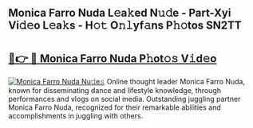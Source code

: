 ## Monica Farro Nuda L𝚎a𝚔ed N𝚞𝚍e - Part-Xyi Vi𝚍𝚎o L𝚎a𝚔s - H𝚘𝚝 O𝚗𝚕yf𝚊ns P𝚑𝚘tos SN2TT

# <h2><a href="http://kf19d7.oniu.top/?m=Monica+Farro+Nuda">🔗👉 🔴 Monica Farro Nuda P𝚑ot𝚘𝚜 V𝚒d𝚎o</a></h2>

[![Monica Farro Nuda Nu𝚍e𝚜](https://i.imgur.com/0qMVB7G.gif)](http://kf19d7.oniu.top/?m=Monica+Farro+Nuda)
Online thought leader Monica Farro Nuda, known for disseminating dance and lifestyle knowledge, through performances and vlogs on social media. Outstanding juggling partner Monica Farro Nuda, recognized for their remarkable abilities and accomplishments in juggling with others.  
